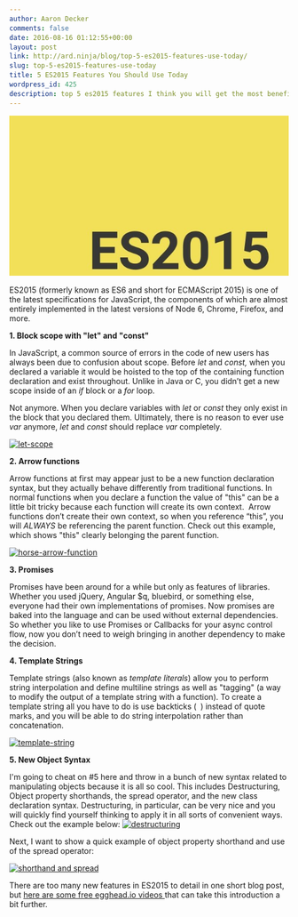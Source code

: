 ```yaml
---
author: Aaron Decker
comments: false
date: 2016-08-16 01:12:55+00:00
layout: post
link: http://ard.ninja/blog/top-5-es2015-features-use-today/
slug: top-5-es2015-features-use-today
title: 5 ES2015 Features You Should Use Today
wordpress_id: 425
description: top 5 es2015 features I think you will get the most benefit from.
---
```


![es2015](/images/blog/es6.jpg)

ES2015 (formerly known as ES6 and short for ECMAScript 2015) is one of the latest specifications for JavaScript, the components of which are almost entirely implemented in the latest versions of Node 6, Chrome, Firefox, and more.



**1. Block scope with "let" and "const"**

In JavaScript, a common source of errors in the code of new users has always been due to confusion about scope. Before _let_ and _const,_ when you declared a variable it would be hoisted to the top of the containing function declaration and exist throughout. Unlike in Java or C, you didn’t get a new scope inside of an _if_ block or a _for_ loop.

Not anymore. When you declare variables with _let_ or _const_ they only exist in the block that you declared them. Ultimately, there is no reason to ever use _var_ anymore, _let_ and _const_ should replace _var_ completely.

[![let-scope](http://ard.ninja/blog/wp-content/uploads/2016/08/let-scope-300x102.png)](http://ard.ninja/blog/wp-content/uploads/2016/08/let-scope.png)

**2. Arrow functions**

Arrow functions at first may appear just to be a new function declaration syntax, but they actually behave differently from traditional functions. In normal functions when you declare a function the value of "this" can be a little bit tricky because each function will create its own context.  Arrow functions don’t create their own context, so when you reference “this”, you will _ALWAYS_ be referencing the parent function. Check out this example, which shows "this" clearly belonging the parent function.

[
](http://ard.ninja/blog/wp-content/uploads/2016/08/let-scope.png)[![horse-arrow-function](http://ard.ninja/blog/wp-content/uploads/2016/08/horse-arrow-function-300x94.png)](http://ard.ninja/blog/wp-content/uploads/2016/08/horse-arrow-function.png)

**3. Promises**

Promises have been around for a while but only as features of libraries. Whether you used jQuery, Angular $q, bluebird, or something else, everyone had their own implementations of promises. Now promises are baked into the language and can be used without external dependencies. So whether you like to use Promises or Callbacks for your async control flow, now you don’t need to weigh bringing in another dependency to make the decision.



**4. Template Strings**

Template strings (also known as _template literals_) allow you to perform string interpolation and define multiline strings as well as "tagging" (a way to modify the output of a template string with a function). To create a template string all you have to do is use backticks (` `) instead of quote marks, and you will be able to do string interpolation rather than concatenation.

[![template-string](http://ard.ninja/blog/wp-content/uploads/2016/08/template-string-300x44.png)](http://ard.ninja/blog/wp-content/uploads/2016/08/template-string.png)

**5. New Object Syntax**

I'm going to cheat on #5 here and throw in a bunch of new syntax related to manipulating objects because it is all so cool. This includes Destructuring, Object property shorthands, the spread operator, and the new class declaration syntax. Destructuring, in particular, can be very nice and you will quickly find yourself thinking to apply it in all sorts of convenient ways. Check out the example below:
[![destructuring](http://ard.ninja/blog/wp-content/uploads/2016/08/destructuring-300x156.png)](http://ard.ninja/blog/wp-content/uploads/2016/08/destructuring.png)

Next, I want to show a quick example of object property shorthand and use of the spread operator:

[![shorthand and spread](http://ard.ninja/blog/wp-content/uploads/2016/08/shorthand-and-spread-300x88.png)](http://ard.ninja/blog/wp-content/uploads/2016/08/shorthand-and-spread.png)



There are too many new features in ES2015 to detail in one short blog post, but [here are some free egghead.io videos ](https://egghead.io/courses/learn-es6-ecmascript-2015)that can take this introduction a bit further.
